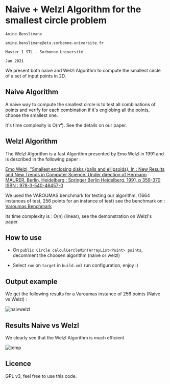 # Naive + Welzl Algorithm for the smallest circle problem

`Amine Benslimane`  

`amine.benslimane@etu.sorbonne-universite.fr`

`Master 1 STL - Sorbonne Université`

`Jan 2021`


We present both naive and Welzl Algorithm to compute the smallest circle of a set of input points in 2D.

## Naive Algorithm

A naive way to compute the smallest circle is to test all combinations of points and verify for each combination if it's englobing all the points, choose the smallest one. 

It's time complexity is O(n⁴). 
See the details on our paper. 

## Welzl Algorithm

The Welzl Algorithm is a fast Algorithm presented by Emo Welzl in 1991 and is described in the following paper : 

[Emo Welzl, "Smallest enclosing disks (balls and ellipsoids). In : New Results and New Trends in Computer Science. Under direction of Hermann MAURER. Berlin, Heidelberg : Springer Berlin Heidelberg, 1991, p 359-370 ISBN : 978-3-540-46457-0](www.stsci.edu/~RAB/Backup%20Oct%2022%202011/f_3_CalculationForWFIRSTML/Bob1.pdf)

We used the VAROUMAS benchmark for testing our algorithm, (1664 instances of test, 256 points for an instance of test) see the benchmark on : [Varoumas Benchmark](www-apr.lip6.fr/~buixuan/files/algav2020/Varoumas_benchmark.zip)

Its time complexity is : O(n) (linear), see the demonstration on Welzl's paper.

## How to use

- On `public Circle calculCercleMin(ArrayList<Point> points`, decomment the choosen algorithm (naive or welzl)

- Select `run` on `target` in `build.xml` run configuration, enjoy :)

## Output example

We get the following results for a Varoumas instance of 256 points (Naive vs Welzl) : 

![naivwelzl](https://user-images.githubusercontent.com/77028316/122648758-dc501700-d12a-11eb-9447-37f8a187a784.png)

## Results Naive vs Welzl
We clearly see that the Welzl Algorithm is much efficient

![temp](https://user-images.githubusercontent.com/77028316/122648926-98114680-d12b-11eb-9a1a-9c2b31958eb5.PNG)


## Licence
GPL v3, feel free to use this code.
